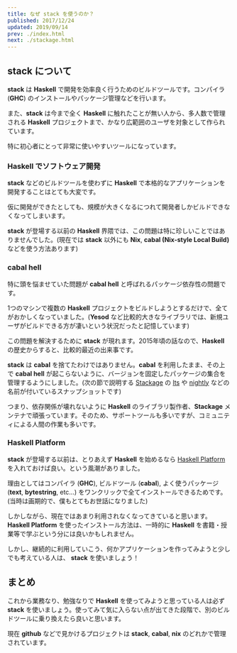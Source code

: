 ```yaml
---
title: なぜ stack を使うのか？
published: 2017/12/24
updated: 2019/09/14
prev: ./index.html
next: ./stackage.html
---
```


## stack について

**stack** は **Haskell** で開発を効率良く行うためのビルドツールです。コンパイラ (**GHC**) のインストールやパッケージ管理などを行います。

また、**stack** は今まで全く **Haskell** に触れたことが無い人から、多人数で管理される **Haskell** プロジェクトまで、かなり広範囲のユーザを対象として作られています。

特に初心者にとって非常に使いやすいツールになっています。

### Haskell でソフトウェア開発

**stack** などのビルドツールを使わずに **Haskell** で本格的なアプリケーションを開発することはとても大変です。

仮に開発ができたとしても、規模が大きくなるにつれて開発者しかビルドできなくなってしまいます。

**stack** が登場する以前の **Haskell** 界隈では、この問題は特に珍しいことではありませんでした。(現在では **stack** 以外にも **Nix**, **cabal (Nix-style Local Build)** などを使う方法あります)

### cabal hell

特に頭を悩ませていた問題が **cabal hell** と呼ばれるパッケージ依存性の問題です。

1つのマシンで複数の **Haskell** プロジェクトをビルドしようとするだけで、全てがおかしくなっていました。(**Yesod** など比較的大きなライブラリでは、新規ユーザがビルドできる方が凄いという状況だったと記憶しています)

この問題を解決するために **stack** が現れます。2015年頃の話なので、**Haskell** の歴史からすると、比較的最近の出来事です。

**stack** は **cabal** を捨てたわけではありません。**cabal** を利用したまま、その上で **cabal hell** が起こらないように、バージョンを固定したパッケージの集合を管理するようにしました。(次の節で説明する [Stackage](https://www.stackage.org/) の [lts](https://www.stackage.org/lts) や [nightly](https://www.stackage.org/nightly) などの名前が付いているスナップショットです)

つまり、依存関係が壊れないように **Haskell** のライブラリ製作者、**Stackage** メンテナで頑張っています。そのため、サポートツールも多いですが、コミュニティによる人間の作業も多いです。

### Haskell Platform

**stack** が登場する以前は、とりあえず **Haskell** を始めるなら [Haskell Platform](https://www.haskell.org/platform/) を入れておけば良い。という風潮がありました。

理由としてはコンパイラ (**GHC**), ビルドツール (**cabal**), よく使うパッケージ (**text**, **bytestring**, etc...) をワンクリックで全てインストールできるためです。(当時は画期的で、僕もとてもお世話になりました)

しかしながら、現在ではあまり利用されなくなってきていると思います。**Haskell Platform** を使ったインストール方法は、一時的に **Haskell** を書籍・授業等で学ぶという分には良いかもしれません。

しかし、継続的に利用していこう、何かアプリケーションを作ってみようと少しでも考えている人は、 **stack** を使いましょう！

## まとめ

これから業務なり、勉強なりで **Haskell** を使ってみようと思っている人は必ず **stack** を使いましょう。使ってみて気に入らない点が出てきた段階で、別のビルドツールに乗り換えたら良いと思います。

現在 **github** などで見かけるプロジェクトは **stack**, **cabal**, **nix** のどれかで管理されています。
